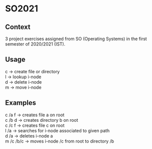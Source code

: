 # SO2021
## Context
3 project exercises assigned from SO (Operating Systems) in the first semester of 2020/2021 (IST).

## Usage
c -> create file or directory\
l -> lookup i-node\
d -> delete i-node\
m -> move i-node

## Examples
c /a f -> creates file a on root\
c /b d -> creates directory b on root\
c /c f -> creates file c on root\
l /a -> searches for i-node associated to given path\
d /a -> deletes i-node a\
m /c /b/c -> moves i-node /c from root to directory /b
